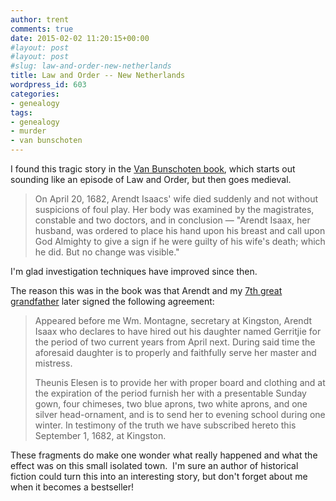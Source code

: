 ```yaml
---
author: trent
comments: true
date: 2015-02-02 11:20:15+00:00
#layout: post
#layout: post
#slug: law-and-order-new-netherlands
title: Law and Order -- New Netherlands
wordpress_id: 603
categories:
- genealogy
tags:
- genealogy
- murder
- van bunschoten
---
```


I found this tragic story in the [Van Bunschoten book](https://play.google.com/store/books/details?id=j6ZYAAAAMAAJ), which starts out sounding like an episode of Law and Order, but then goes medieval.


<blockquote>On April 20, 1682, Arendt Isaacs' wife died suddenly and not without suspicions of foul play. Her body was examined by the magistrates, constable and two doctors, and in conclusion — "Arendt Isaax, her husband, was ordered to place his hand upon his breast and call upon God Almighty to give a sign if he were guilty of his wife's death; which he did. But no change was visible."</blockquote>


I'm glad investigation techniques have improved since then.

The reason this was in the book was that Arendt and my [7th great grandfather](http://www.werelate.org/wiki/Person:Theunis_Van_Benschoten_%281%29) later signed the following agreement:


<blockquote>Appeared before me Wm. Montagne, secretary at Kingston, Arendt Isaax who declares to have hired out his daughter named Gerritjie for the period of two current years from April next. During said time the aforesaid daughter is to properly and faithfully serve her master and mistress.

Theunis Elesen is to provide her with proper board and clothing and at the expiration of the period furnish her with a presentable Sunday gown, four chimeses, two blue aprons, two white aprons, and one silver head-ornament, and is to send her to evening school during one winter. In testimony of the truth we have subscribed hereto this September 1, 1682, at Kingston.</blockquote>


These fragments do make one wonder what really happened and what the effect was on this small isolated town.  I'm sure an author of historical fiction could turn this into an interesting story, but don't forget about me when it becomes a bestseller!
